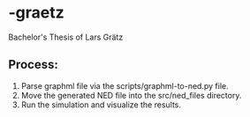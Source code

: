 # -graetz

Bachelor's Thesis of Lars Grätz

## Process:

1. Parse graphml file via the scripts/graphml-to-ned.py file.
2. Move the generated NED file into the src/ned\_files directory.
3. Run the simulation and visualize the results.

